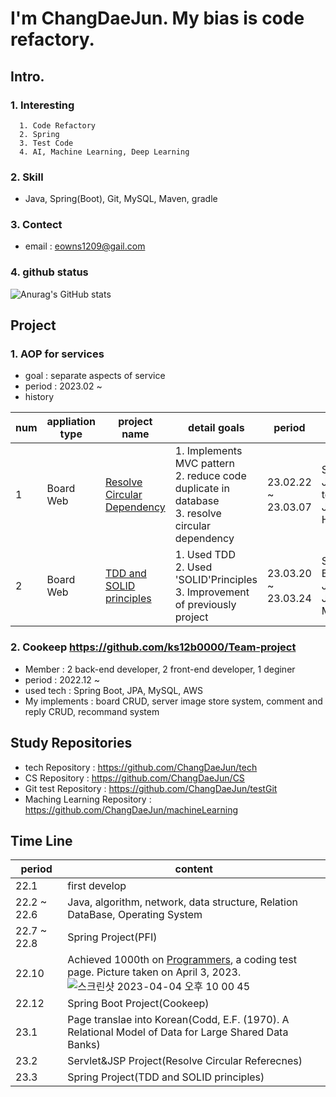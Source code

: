 # I'm ChangDaeJun. My bias is code refactory.

## Intro.

### 1. Interesting
```
  1. Code Refactory
  2. Spring
  3. Test Code
  4. AI, Machine Learning, Deep Learning
```
### 2. Skill
  * Java, Spring(Boot), Git, MySQL, Maven, gradle

### 3. Contect
* email : eowns1209@gail.com

### 4. github status
![Anurag's GitHub stats](https://github-readme-stats.vercel.app/api?username=ChangDaeJun&theme=dark&show_icons=true)

## Project
  
### 1. AOP for services
  * goal : separate aspects of service
  * period : 2023.02 ~ 
  * history

|num|appliation type|project name|detail goals|period|used tech|
|---|---|---|---|---|---|
|1|Board Web|[Resolve Circular Dependency](https://github.com/ChangDaeJun/Resolve-Circular-Dependency)|1. Implements MVC pattern <br> 2. reduce code duplicate in database <br> 3. resolve circular dependency|23.02.22 ~ 23.03.07|Servlet, JSP, tomcat, JDBC, H2|
|2|Board Web|[TDD and SOLID principles](https://github.com/ChangDaeJun/TDD-and-SOLID-principles)|1. Used TDD <br> 2. Used 'SOLID'Principles <br> 3. Improvement of previously project|23.03.20 ~ 23.03.24|Spring Boot, JPA, JSP, MySQL|

### 2. Cookeep <https://github.com/ks12b0000/Team-project>
  * Member :  2 back-end developer, 2 front-end developer, 1 deginer
  * period : 2022.12 ~
  * used tech : Spring Boot, JPA, MySQL, AWS
  * My implements : board CRUD, server image store system, comment and reply CRUD, recommand system
  
## Study Repositories
* tech Repository : https://github.com/ChangDaeJun/tech
* CS Repository : https://github.com/ChangDaeJun/CS
* Git test Repository : https://github.com/ChangDaeJun/testGit
* Maching Learning Repository : https://github.com/ChangDaeJun/machineLearning

## Time Line
|period|content|
|---|---|
|22.1|first develop|
|22.2 ~ 22.6|Java, algorithm, network, data structure, Relation DataBase, Operating System|
|22.7 ~ 22.8|Spring Project(PFI)|
|22.10|Achieved 1000th on [Programmers](https://programmers.co.kr/), a coding test page. Picture taken on April 3, 2023. </br> ![스크린샷 2023-04-04 오후 10 00 45](https://user-images.githubusercontent.com/97227920/229799819-02fa86a3-61de-487c-866d-d55d7a85f947.png)|
|22.12|Spring Boot Project(Cookeep)|
|23.1| Page translae into Korean(Codd, E.F. (1970). A Relational Model of Data for Large Shared Data Banks)|
|23.2|Servlet&JSP Project(Resolve Circular Referecnes)|
|23.3|Spring Project(TDD and SOLID principles)|
